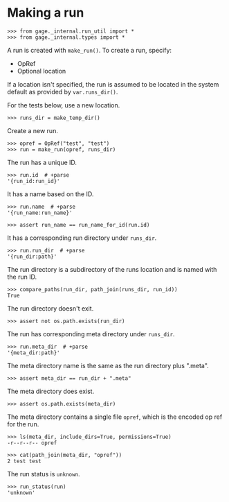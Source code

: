 # Making a run

    >>> from gage._internal.run_util import *
    >>> from gage._internal.types import *

A run is created with `make_run()`. To create a run, specify:

- OpRef
- Optional location

If a location isn't specified, the run is assumed to be located in the
system default as provided by `var.runs_dir()`.

For the tests below, use a new location.

    >>> runs_dir = make_temp_dir()

Create a new run.

    >>> opref = OpRef("test", "test")
    >>> run = make_run(opref, runs_dir)

The run has a unique ID.

    >>> run.id  # +parse
    '{run_id:run_id}'

It has a name based on the ID.

    >>> run.name  # +parse
    '{run_name:run_name}'

    >>> assert run_name == run_name_for_id(run.id)

It has a corresponding run directory under `runs_dir`.

    >>> run.run_dir  # +parse
    '{run_dir:path}'

The run directory is a subdirectory of the runs location and is named
with the run ID.

    >>> compare_paths(run_dir, path_join(runs_dir, run_id))
    True

The run directory doesn't exit.

    >>> assert not os.path.exists(run_dir)

The run has corresponding meta directory under `runs_dir`.

    >>> run.meta_dir  # +parse
    '{meta_dir:path}'

The meta directory name is the same as the run directory plus ".meta".

    >>> assert meta_dir == run_dir + ".meta"

The meta directory does exist.

    >>> assert os.path.exists(meta_dir)

The meta directory contains a single file `opref`, which is the encoded
op ref for the run.

    >>> ls(meta_dir, include_dirs=True, permissions=True)
    -r--r--r-- opref

    >>> cat(path_join(meta_dir, "opref"))
    2 test test

The run status is `unknown`.

    >>> run_status(run)
    'unknown'
